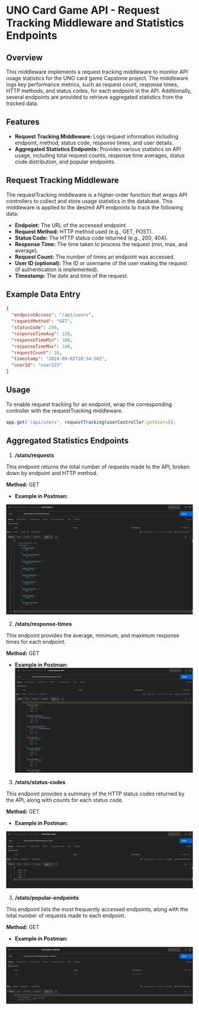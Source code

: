 # UNO Card Game API - Request Tracking Middleware and Statistics Endpoints



## Overview
This middleware implements a request tracking middleware to monitor API usage statistics for the UNO card game Capstone project. The middleware logs key performance metrics, such as request count, response times, HTTP methods, and status codes, for each endpoint in the API. Additionally, several endpoints are provided to retrieve aggregated statistics from the tracked data.

## Features
- **Request Tracking Middleware:** Logs request information including endpoint, method, status code, response times, and user details.
- **Aggregated Statistics Endpoints:** Provides various statistics on API usage, including total request counts, response time averages, status code distribution, and popular endpoints.


## Request Tracking Middleware
The requestTracking middleware is a higher-order function that wraps API controllers to collect and store usage statistics in the database. This middleware is applied to the desired API endpoints to track the following data:

- **Endpoint:** The URL of the accessed endpoint.
- **Request Method:** HTTP method used (e.g., GET, POST).
- **Status Code:** The HTTP status code returned (e.g., 200, 404).
- **Response Time:** The time taken to process the request (min, max, and average).
- **Request Count:** The number of times an endpoint was accessed.
- **User ID (optional):** The ID or username of the user making the request (if authentication is implemented).
- **Timestamp:** The date and time of the request.

## Example Data Entry
```json
{
  "endpointAccess": "/api/users",
  "requestMethod": "GET",
  "statusCode": 200,
  "responseTimeAvg": 120,
  "responseTimeMin": 100,
  "responseTimeMax": 140,
  "requestCount": 10,
  "timestamp": "2024-09-02T10:34:56Z",
  "userId": "user123"
}
```

## Usage
To enable request tracking for an endpoint, wrap the corresponding controller with the requestTracking middleware.

```javascript
app.get('/api/users', requestTracking(userController.getUsers));
```

## Aggregated Statistics Endpoints
1. **/stats/requests**

This endpoint returns the total number of requests made to the API, broken down by endpoint and HTTP method.

**Method:** GET

- **Example in Postman:**

![alt text](image.png)


2. **/stats/response-times**

This endpoint provides the average, minimum, and maximum response times for each endpoint.

**Method:** GET

- **Example in Postman:**
![alt text](image-1.png)



3. **/stats/status-codes**

This endpoint provides a summary of the HTTP status codes returned by the API, along with counts for each status code.

**Method:** GET

- **Example in Postman:**

![alt text](image-2.png)


3. **/stats/popular-endpoints**

This endpoint lists the most frequently accessed endpoints, along with the total number of requests made to each endpoint.

**Method:** GET

- **Example in Postman:**

![alt text](image-3.png)